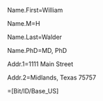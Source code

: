 Name.First=William

Name.M=H

Name.Last=Walder

Name.PhD=MD, PhD

Addr.1=1111 Main Street

Addr.2=Midlands, Texas 75757

=[Bit/ID/Base_US]
